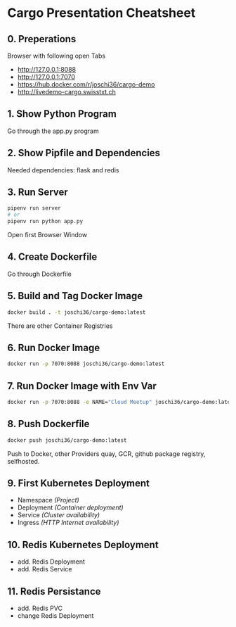 # Cargo Presentation Cheatsheet

## 0. Preperations

Browser with following open Tabs
- http://127.0.0.1:8088
- http://127.0.0.1:7070
- https://hub.docker.com/r/joschi36/cargo-demo
- http://livedemo-cargo.swisstxt.ch

## 1. Show Python Program

Go through the app.py program

## 2. Show Pipfile and Dependencies

Needed dependencies: flask and redis

## 3. Run Server

```sh
pipenv run server
# or
pipenv run python app.py
```

Open first Browser Window

## 4. Create Dockerfile

Go through Dockerfile

## 5. Build and Tag Docker Image

```sh
docker build . -t joschi36/cargo-demo:latest
```

There are other Container Registries

## 6. Run Docker Image

```sh
docker run -p 7070:8088 joschi36/cargo-demo:latest
```

## 7. Run Docker Image with Env Var

```sh
docker run -p 7070:8088 -e NAME="Cloud Meetup" joschi36/cargo-demo:latest
```

## 8. Push Dockerfile

```sh
docker push joschi36/cargo-demo:latest
```

Push to Docker, other Providers quay, GCR, github package registry, selfhosted.

## 9. First Kubernetes Deployment

- Namespace _(Project)_
- Deployment _(Container deployment)_
- Service _(Cluster availability)_
- Ingress _(HTTP Internet availability)_

## 10. Redis Kubernetes Deployment

- add. Redis Deployment
- add. Redis Service

## 11. Redis Persistance

- add. Redis PVC
- change Redis Deployment
